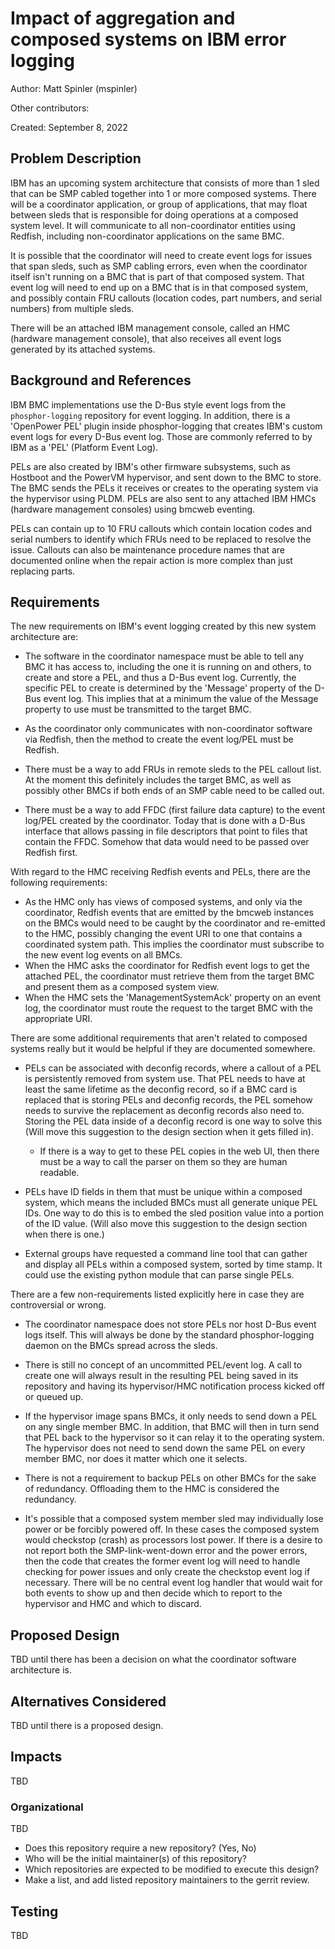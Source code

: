 # Impact of aggregation and composed systems on IBM error logging

Author: Matt Spinler (mspinler)

Other contributors:

Created: September 8, 2022

## Problem Description
IBM has an upcoming system architecture that consists of more than 1 sled that
can be SMP cabled together into 1 or more composed systems.  There will be a
coordinator application, or group of applications, that may float between sleds
that is responsible for doing operations at a composed system level.  It will
communicate to all non-coordinator entities using Redfish, including
non-coordinator applications on the same BMC.

It is possible that the coordinator will need to create event logs for issues
that span sleds, such as SMP cabling errors, even when the coordinator itself
isn\'t running on a BMC that is part of that composed system.  That event log
will need to end up on a BMC that is in that composed system, and possibly
contain FRU callouts (location codes, part numbers, and serial numbers) from
multiple sleds.

There will be an attached IBM management console, called an HMC (hardware
management console), that also receives all event logs generated by its
attached systems.

## Background and References
IBM BMC implementations use the D-Bus style event logs from the
`phosphor-logging` repository for event logging.  In addition, there is a
'OpenPower PEL' plugin inside phosphor-logging that creates IBM\'s custom event
logs for every D-Bus event log. Those are commonly referred to by IBM as a
'PEL' (Platform Event Log).

PELs are also created by IBM\'s other firmware subsystems, such as Hostboot and
the PowerVM hypervisor, and sent down to the BMC to store.  The BMC sends the
PELs it receives or creates to the operating system via the hypervisor using
PLDM. PELs are also sent to any attached IBM HMCs (hardware management
consoles) using bmcweb eventing.

PELs can contain up to 10 FRU callouts which contain location codes and serial
numbers to identify which FRUs need to be replaced to resolve the issue.
Callouts can also be maintenance procedure names that are documented online
when the repair action is more complex than just replacing parts.

## Requirements
The new requirements on IBM\'s event logging created by this new system
architecture are:

* The software in the coordinator namespace must be able to tell any BMC it has
  access to, including the one it is running on and others, to create and store
  a PEL, and thus a D-Bus event log.  Currently, the specific PEL to create is
  determined by the 'Message' property of the D-Bus event log.  This implies
  that at a minimum the value of the Message property to use must be
  transmitted to the target BMC.

* As the coordinator only communicates with non-coordinator software via
  Redfish, then the method to create the event log/PEL must be Redfish.

* There must be a way to add FRUs in remote sleds to the PEL callout list.  At
  the moment this definitely includes the target BMC, as well as possibly other
  BMCs if both ends of an SMP cable need to be called out.

* There must be a way to add FFDC (first failure data capture) to the event
  log/PEL created by the coordinator.  Today that is done with a D-Bus
  interface that allows passing in file descriptors that point to files that
  contain the FFDC.  Somehow that data would need to be passed over Redfish
  first.

With regard to the HMC receiving Redfish events and PELs, there are the
following requirements:
  - As the HMC only has views of composed systems, and only via the
    coordinator, Redfish events that are emitted by the bmcweb instances on the
    BMCs would need to be caught by the coordinator and re-emitted to the HMC,
    possibly changing the event URI to one that contains a coordinated system
    path.  This implies the coordinator must subscribe to the new event log
    events on all BMCs.
  - When the HMC asks the coordinator for Redfish event logs to get the
    attached PEL, the coordinator must retrieve them from the target BMC and
    present them as a composed system view.
  - When the HMC sets the 'ManagementSystemAck' property on an event log, the
    coordinator must route the request to the target BMC with the appropriate
    URI.

There are some additional requirements that aren't related to composed systems
really but it would be helpful if they are documented somewhere.

* PELs can be associated with deconfig records, where a callout of a PEL is
  persistently removed from system use.  That PEL needs to have at least the
  same lifetime as the deconfig record, so if a BMC card is replaced that is
  storing PELs and deconfig records, the PEL somehow needs to survive the
  replacement as deconfig records also need to.  Storing the PEL data inside of
  a deconfig record is one way to solve this (Will move this suggestion to the
  design section when it gets filled in).
  * If there is a way to get to these PEL copies in the web UI, then there must
    be a way to call the parser on them so they are human readable.

* PELs have ID fields in them that must be unique within a composed system,
  which means the included BMCs must all generate unique PEL IDs.  One way to
  do this is to embed the sled position value into a portion of the ID value.
  (Will also move this suggestion to the design section when there is one.)

* External groups have requested a command line tool that can gather and
  display all PELs within a composed system, sorted by time stamp.  It could
  use the existing python module that can parse single PELs.

There are a few non-requirements listed explicitly here in case they are
controversial or wrong.

* The coordinator namespace does not store PELs nor host D-Bus event logs
  itself.  This will always be done by the standard phosphor-logging daemon on
  the BMCs spread across the sleds.

* There is still no concept of an uncommitted PEL/event log.  A call to create
  one will always result in the resulting PEL being saved in its repository and
  having its hypervisor/HMC notification process kicked off or queued up.

* If the hypervisor image spans BMCs, it only needs to send down a PEL on any
  single member BMC.  In addition, that BMC will then in turn send that PEL
  back to the hypervisor so it can relay it to the operating system.  The
  hypervisor does not need to send down the same PEL on every member BMC, nor
  does it matter which one it selects.

* There is not a requirement to backup PELs on other BMCs for the sake of
  redundancy.  Offloading them to the HMC is considered the redundancy.

* It\'s possible that a composed system member sled may individually lose power
  or be forcibly powered off.  In these cases the composed system would
  checkstop (crash) as processors lost power.  If there is a desire to not
  report both the SMP-link-went-down error and the power errors, then the code
  that creates the former event log will need to handle checking for power
  issues and only create the checkstop event log if necessary.  There will be
  no central event log handler that would wait for both events to show up and
  then decide which to report to the hypervisor and HMC and which to discard.

## Proposed Design
TBD until there has been a decision on what the coordinator software
architecture is.

## Alternatives Considered
TBD until there is a proposed design.

## Impacts
TBD

### Organizational
TBD
- Does this repository require a new repository?  (Yes, No)
- Who will be the initial maintainer(s) of this repository?
- Which repositories are expected to be modified to execute this design?
- Make a list, and add listed repository maintainers to the gerrit review.

## Testing
TBD
